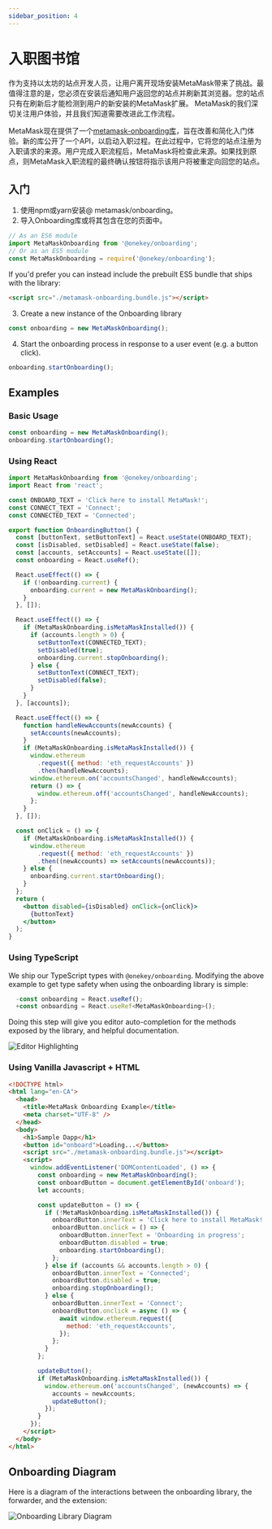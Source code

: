 ```yaml
---
sidebar_position: 4
---
```


# 入职图书馆

作为支持以太坊的站点开发人员，让用户离开现场安装MetaMask带来了挑战。最值得注意的是，您必须在安装后通知用户返回您的站点并刷新其浏览器。您的站点只有在刷新后才能检测到用户的新安装的MetaMask扩展。 MetaMask的我们深切关注用户体验，并且我们知道需要改进此工作流程。

MetaMask现在提供了一个[metamask-onboarding库](https://github.com/MetaMask/metamask-onboarding)，旨在改善和简化入门体验。新的库公开了一个API，以启动入职过程。在此过程中，它将您的站点注册为入职请求的来源。用户完成入职流程后，MetaMask将检查此来源。如果找到原点，则MetaMask入职流程的最终确认按钮将指示该用户将被重定向回您的站点。

## 入门

1. 使用npm或yarn安装@ metamask/onboarding。
2. 导入Onboarding库或将其包含在您的页面中。

```javascript
// As an ES6 module
import MetaMaskOnboarding from '@onekey/onboarding';
// Or as an ES5 module
const MetaMaskOnboarding = require('@onekey/onboarding');
```

If you'd prefer you can instead include the prebuilt ES5 bundle that ships with the library:

```html
<script src="./metamask-onboarding.bundle.js"></script>
```

3. Create a new instance of the Onboarding library

```javascript
const onboarding = new MetaMaskOnboarding();
```

4. Start the onboarding process in response to a user event (e.g. a button click).

```javascript
onboarding.startOnboarding();
```

## Examples

### Basic Usage

```javascript
const onboarding = new MetaMaskOnboarding();
onboarding.startOnboarding();
```

### Using React

```jsx
import MetaMaskOnboarding from '@onekey/onboarding';
import React from 'react';

const ONBOARD_TEXT = 'Click here to install MetaMask!';
const CONNECT_TEXT = 'Connect';
const CONNECTED_TEXT = 'Connected';

export function OnboardingButton() {
  const [buttonText, setButtonText] = React.useState(ONBOARD_TEXT);
  const [isDisabled, setDisabled] = React.useState(false);
  const [accounts, setAccounts] = React.useState([]);
  const onboarding = React.useRef();

  React.useEffect(() => {
    if (!onboarding.current) {
      onboarding.current = new MetaMaskOnboarding();
    }
  }, []);

  React.useEffect(() => {
    if (MetaMaskOnboarding.isMetaMaskInstalled()) {
      if (accounts.length > 0) {
        setButtonText(CONNECTED_TEXT);
        setDisabled(true);
        onboarding.current.stopOnboarding();
      } else {
        setButtonText(CONNECT_TEXT);
        setDisabled(false);
      }
    }
  }, [accounts]);

  React.useEffect(() => {
    function handleNewAccounts(newAccounts) {
      setAccounts(newAccounts);
    }
    if (MetaMaskOnboarding.isMetaMaskInstalled()) {
      window.ethereum
        .request({ method: 'eth_requestAccounts' })
        .then(handleNewAccounts);
      window.ethereum.on('accountsChanged', handleNewAccounts);
      return () => {
        window.ethereum.off('accountsChanged', handleNewAccounts);
      };
    }
  }, []);

  const onClick = () => {
    if (MetaMaskOnboarding.isMetaMaskInstalled()) {
      window.ethereum
        .request({ method: 'eth_requestAccounts' })
        .then((newAccounts) => setAccounts(newAccounts));
    } else {
      onboarding.current.startOnboarding();
    }
  };
  return (
    <button disabled={isDisabled} onClick={onClick}>
      {buttonText}
    </button>
  );
}
```

### Using TypeScript

We ship our TypeScript types with `@onekey/onboarding`. Modifying the above example to get type safety when using the onboarding library is simple:

```jsx
  -const onboarding = React.useRef();
  +const onboarding = React.useRef<MetaMaskOnboarding>();
```

Doing this step will give you editor auto-completion for the methods exposed by the library, and helpful documentation.

![Editor Highlighting](https://user-images.githubusercontent.com/4448075/85584481-ccc7ec00-b604-11ea-9b74-49c76ee0bf22.png)

### Using Vanilla Javascript + HTML

```html
<!DOCTYPE html>
<html lang="en-CA">
  <head>
    <title>MetaMask Onboarding Example</title>
    <meta charset="UTF-8" />
  </head>
  <body>
    <h1>Sample Dapp</h1>
    <button id="onboard">Loading...</button>
    <script src="./metamask-onboarding.bundle.js"></script>
    <script>
      window.addEventListener('DOMContentLoaded', () => {
        const onboarding = new MetaMaskOnboarding();
        const onboardButton = document.getElementById('onboard');
        let accounts;

        const updateButton = () => {
          if (!MetaMaskOnboarding.isMetaMaskInstalled()) {
            onboardButton.innerText = 'Click here to install MetaMask!';
            onboardButton.onclick = () => {
              onboardButton.innerText = 'Onboarding in progress';
              onboardButton.disabled = true;
              onboarding.startOnboarding();
            };
          } else if (accounts && accounts.length > 0) {
            onboardButton.innerText = 'Connected';
            onboardButton.disabled = true;
            onboarding.stopOnboarding();
          } else {
            onboardButton.innerText = 'Connect';
            onboardButton.onclick = async () => {
              await window.ethereum.request({
                method: 'eth_requestAccounts',
              });
            };
          }
        };

        updateButton();
        if (MetaMaskOnboarding.isMetaMaskInstalled()) {
          window.ethereum.on('accountsChanged', (newAccounts) => {
            accounts = newAccounts;
            updateButton();
          });
        }
      });
    </script>
  </body>
</html>
```

## Onboarding Diagram

Here is a diagram of the interactions between the onboarding library, the forwarder, and the extension:

![Onboarding Library Diagram](https://user-images.githubusercontent.com/2459287/67541693-439c9600-f6c0-11e9-93f8-112a8941384a.png)
